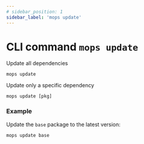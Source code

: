 ```yaml
---
# sidebar_position: 1
sidebar_label: 'mops update'
---
```


# CLI command `mops update`

Update all dependencies
```
mops update
```

Update only a specific dependency
```
mops update [pkg]
```

### Example

Update the `base` package to the latest version:
```
mops update base
```